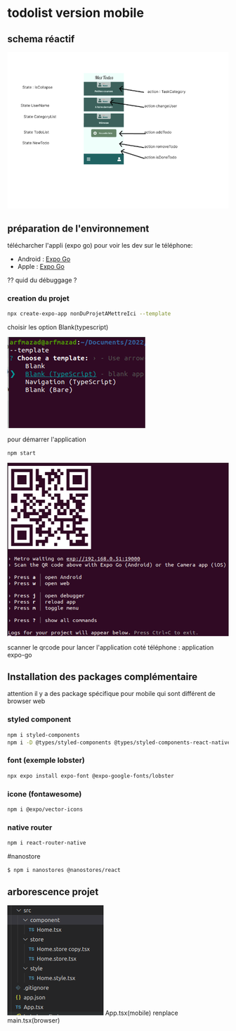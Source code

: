 # todolist version mobile

## schema réactif

![schéma réactif](./image/Todolist-mobil.png)

## préparation de l'environnement

télécharcher l'appli (expo go) pour voir les dev sur le téléphone:

- Android : [Expo Go](https://play.google.com/store/apps/details?id=host.exp.exponent&gl=US)
- Apple : [Expo Go](https://apps.apple.com/us/app/expo-go/id982107779)

?? quid du débuggage ?

### creation du projet

```bash
npx create-expo-app nonDuProjetAMettreIci --template
```

choisir les option Blank(typescript)

![](./image/choixInstall.png)

pour démarrer l'application

```bash
npm start
```

![qrcode appli](./image/qrcode.png)

scanner le qrcode pour lancer l'application coté téléphone : application expo-go

## Installation des packages complémentaire

attention il y a des package spécifique pour mobile qui sont différent de browser web

### styled component

```bash
npm i styled-components
npm i -D @types/styled-components @types/styled-components-react-native
```

### font (exemple lobster)

```bash
npx expo install expo-font @expo-google-fonts/lobster
```

### icone (fontawesome)

```bash
npm i @expo/vector-icons
```

### native router

```bash
npm i react-router-native
```

#nanostore

```bash
$ npm i nanostores @nanostores/react

```

## arborescence projet

![Arborescence projet](./image/arboPorjet.png)
App.tsx(mobile) renplace main.tsx(browser)
